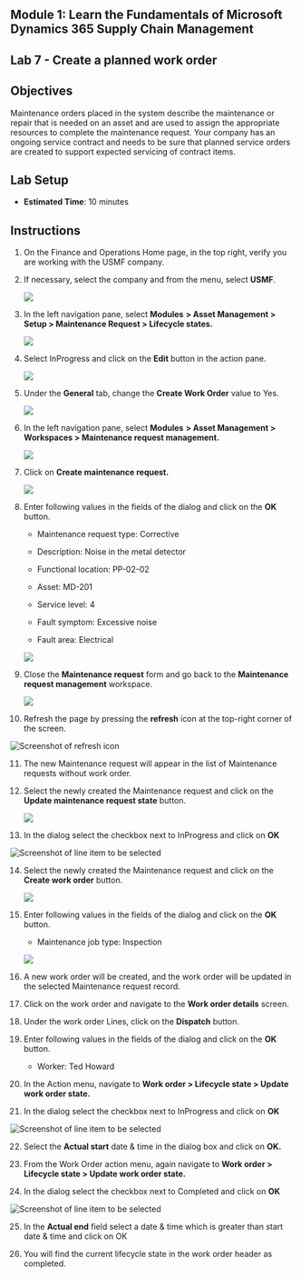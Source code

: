 ## Module 1: Learn the Fundamentals of Microsoft Dynamics 365 Supply Chain Management

## Lab 7 - Create a planned work order

## Objectives

Maintenance orders placed in the system describe the maintenance or repair that is needed on an asset and are used to assign the appropriate resources to complete the maintenance request. Your company has an ongoing service contract and needs to be sure that planned service orders are created to support expected servicing of contract items.

## Lab Setup

   - **Estimated Time**: 10 minutes

## Instructions

1. On the Finance and Operations Home page, in the top right, verify you are working with the USMF company.

2. If necessary, select the company and from the menu, select **USMF**.

    ![](./media/povs1.png)

3. In the left navigation pane, select **Modules** **&gt; Asset Management &gt; Setup &gt; Maintenance Request &gt; Lifecycle states.**

    ![](./media/pwo1.png)

4. Select InProgress and click on the **Edit** button in the action pane.

    ![](./media/pwo2.png)

5. Under the **General** tab, change the **Create Work Order** value to Yes.

    ![](./media/pwo3.png)

6. In the left navigation pane, select **Modules** **&gt; Asset Management &gt; Workspaces &gt; Maintenance request management.**

    ![](./media/pwo4.png)

7. Click on **Create maintenance request.**

    ![](./media/pwo5.png)

8. Enter following values in the fields of the dialog and click on the **OK** button.

	- Maintenance request type: Corrective

	- Description: Noise in the metal detector

	- Functional location: PP-02-02

	- Asset: MD-201

	- Service level: 4

	- Fault symptom: Excessive noise

	- Fault area: Electrical 

    ![](./media/pwo6.png)

9. Close the **Maintenance request** form and go back to the **Maintenance request management** workspace.

    ![](./media/pwo7.png)

10. Refresh the page by pressing the **refresh** icon at the top-right corner of the screen.

![Screenshot of refresh icon](./media/lab-create-a-maintenance-request-01.png)

11. The new Maintenance request will appear in the list of Maintenance requests without work order.

12. Select the newly created the Maintenance request and click on the **Update maintenance request state** button. 

    ![](./media/pwo8.png)

13. In the dialog select the checkbox next to InProgress and click on **OK**

![Screenshot of line item to be selected](./media/lab-create-a-maintenance-request-02.png) 


14. Select the newly created the Maintenance request and click on the **Create work order** button. 

    ![](./media/pwo9.png)

15. Enter following values in the fields of the dialog and click on the **OK** button.

	- Maintenance job type: Inspection

    ![](./media/pwo10.png)

16. A new work order will be created, and the work order will be updated in the selected Maintenance request record.

17. Click on the work order and navigate to the **Work order details** screen.

18. Under the work order Lines, click on the **Dispatch** button.

19. Enter following values in the fields of the dialog and click on the **OK** button.

	- Worker: Ted Howard

20. In the Action menu, navigate to **Work order &gt; Lifecycle state &gt; Update work order state.**

21. In the dialog select the checkbox next to InProgress and click on **OK**

![Screenshot of line item to be selected](./media/lab-create-a-maintenance-request-03.png)

22. Select the **Actual start** date & time in the dialog box and click on **OK.**

23. From the Work Order action menu, again navigate to **Work order &gt; Lifecycle state &gt; Update work order state.**

24. In the dialog select the checkbox next to Completed and click on **OK**

![Screenshot of line item to be selected](./media/lab-create-a-maintenance-request-04.png)

25. In the **Actual end** field select a date & time which is greater than start date & time and click on OK

26. You will find the current lifecycle state in the work order header as completed.